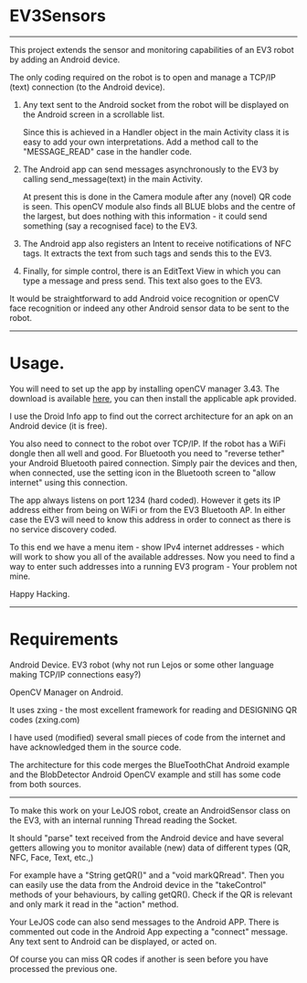 # EV3Sensors
***

This project extends the sensor and monitoring capabilities of an EV3 robot by adding an Android device.

The only coding required on the robot is to open and manage a TCP/IP (text) connection (to the Android device).

1. Any text sent to the Android socket from the robot will be displayed on the Android screen in a scrollable list.

    Since this is achieved in a Handler object in the main Activity class it is easy to add your own interpretations.  Add a method call to the "MESSAGE_READ" case in the handler code.

2. The Android app can send messages asynchronously to the EV3 by calling send_message(text) in the main Activity.

   At present this is done in the Camera module after any (novel) QR code is seen.  This openCV module also finds all BLUE blobs and the centre of the largest, but does nothing with this information - it could send something (say a recognised face) to the EV3.

3. The Android app also registers an Intent to receive notifications of NFC tags.  It extracts the text from such tags and sends this to the EV3.

4. Finally, for simple control, there is an EditText View in which you can type a message and press send.  This text also goes to the EV3.

It would be straightforward to add Android voice recognition or openCV face recognition or indeed any other Android sensor data to be sent to the robot.

***

# Usage.

You will need to set up the app by installing openCV manager 3.43. The download is available [here](https://sourceforge.net/projects/opencvlibrary/files/opencv-android/3.4.3/), you can then install the applicable apk provided.

I use the Droid Info app to find out the correct architecture for an apk on an Android device (it is free).

You also need to connect to the robot over TCP/IP.  If the robot has a WiFi dongle then all well and good.  For Bluetooth you need to "reverse tether" your Android Bluetooth paired connection.  Simply pair the devices and then, when connected, use the setting icon in the Bluetooth screen to "allow internet" using this connection.

The app always listens on port 1234 (hard coded).  However it gets its IP address either from being on WiFi or from the EV3 Bluetooth AP.  In either case the EV3 will need to know this address in order to connect as there is no service discovery coded.

To this end we have a menu item - show IPv4 internet addresses - which will work to show you all of the available addresses.  Now you need to find a way to enter such addresses into a running EV3 program - Your problem not mine.

Happy Hacking.

***

# Requirements

Android Device.  EV3 robot (why not run Lejos or some other language making TCP/IP connections easy?)

OpenCV Manager on Android.

It uses zxing - the most excellent framework for reading and DESIGNING QR codes (zxing.com)

I have used (modified) several small pieces of code from the internet and have acknowledged them in the source code.

The architecture for this code merges the BlueToothChat Android example and the BlobDetector Android OpenCV example and still has some code from both sources.

---

To make this work on your LeJOS robot, create an AndroidSensor class on the EV3, with an internal running Thread reading the Socket.  

It should "parse" text received from the Android device and have several getters allowing you to monitor available (new) data of different types (QR, NFC, Face, Text, etc.,)

For example have a "String getQR()" and a "void markQRread".  Then you can easily use the data from the Android device in the "takeControl" methods of your behaviours, by calling getQR(). Check if the QR is relevant and only mark it read in the "action" method.

Your LeJOS code can also send messages to the Android APP.  There is commented out code in the Android App expecting a "connect" message.  Any text sent to Android can be displayed, or acted on.

Of course you can miss QR codes if another is seen before you have processed the previous one.
